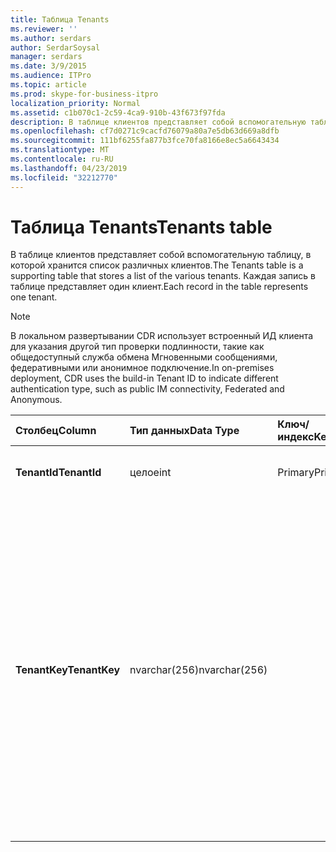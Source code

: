 ```yaml
---
title: Таблица Tenants
ms.reviewer: ''
ms.author: serdars
author: SerdarSoysal
manager: serdars
ms.date: 3/9/2015
ms.audience: ITPro
ms.topic: article
ms.prod: skype-for-business-itpro
localization_priority: Normal
ms.assetid: c1b070c1-2c59-4ca9-910b-43f673f97fda
description: В таблице клиентов представляет собой вспомогательную таблицу, в которой хранится список различных клиентов. Каждая запись в таблице представляет один клиент.
ms.openlocfilehash: cf7d0271c9cacfd76079a80a7e5db63d669a8dfb
ms.sourcegitcommit: 111bf6255fa877b3fce70fa8166e8ec5a6643434
ms.translationtype: MT
ms.contentlocale: ru-RU
ms.lasthandoff: 04/23/2019
ms.locfileid: "32212770"
---
```

# <a name="tenants-table"></a><span data-ttu-id="b58f2-104">Таблица Tenants</span><span class="sxs-lookup"><span data-stu-id="b58f2-104">Tenants table</span></span>
 
<span data-ttu-id="b58f2-105">В таблице клиентов представляет собой вспомогательную таблицу, в которой хранится список различных клиентов.</span><span class="sxs-lookup"><span data-stu-id="b58f2-105">The Tenants table is a supporting table that stores a list of the various tenants.</span></span> <span data-ttu-id="b58f2-106">Каждая запись в таблице представляет один клиент.</span><span class="sxs-lookup"><span data-stu-id="b58f2-106">Each record in the table represents one tenant.</span></span>
  
> [!NOTE]
> <span data-ttu-id="b58f2-107">В локальном развертывании CDR использует встроенный ИД клиента для указания другой тип проверки подлинности, такие как общедоступный служба обмена Мгновенными сообщениями, федеративными или анонимное подключение.</span><span class="sxs-lookup"><span data-stu-id="b58f2-107">In on-premises deployment, CDR uses the build-in Tenant ID to indicate different authentication type, such as public IM connectivity, Federated and Anonymous.</span></span> 
  
|<span data-ttu-id="b58f2-108">**Столбец**</span><span class="sxs-lookup"><span data-stu-id="b58f2-108">**Column**</span></span>|<span data-ttu-id="b58f2-109">**Тип данных**</span><span class="sxs-lookup"><span data-stu-id="b58f2-109">**Data Type**</span></span>|<span data-ttu-id="b58f2-110">**Ключ/индекс**</span><span class="sxs-lookup"><span data-stu-id="b58f2-110">**Key/Index**</span></span>|<span data-ttu-id="b58f2-111">**Сведения**</span><span class="sxs-lookup"><span data-stu-id="b58f2-111">**Details**</span></span>|
|:-----|:-----|:-----|:-----|
|<span data-ttu-id="b58f2-112">**TenantId**</span><span class="sxs-lookup"><span data-stu-id="b58f2-112">**TenantId**</span></span> <br/> |<span data-ttu-id="b58f2-113">целое</span><span class="sxs-lookup"><span data-stu-id="b58f2-113">int</span></span>  <br/> |<span data-ttu-id="b58f2-114">Primary</span><span class="sxs-lookup"><span data-stu-id="b58f2-114">Primary</span></span>  <br/> |<span data-ttu-id="b58f2-115">Уникальный номер, идентифицирующий ИД клиента.</span><span class="sxs-lookup"><span data-stu-id="b58f2-115">Unique number identifying this Tenant ID.</span></span>  <br/> |
|<span data-ttu-id="b58f2-116">**TenantKey**</span><span class="sxs-lookup"><span data-stu-id="b58f2-116">**TenantKey**</span></span> <br/> |<span data-ttu-id="b58f2-117">nvarchar(256)</span><span class="sxs-lookup"><span data-stu-id="b58f2-117">nvarchar(256)</span></span>  <br/> || <span data-ttu-id="b58f2-118">Допускаются следующие значения:</span><span class="sxs-lookup"><span data-stu-id="b58f2-118">Allowed values:</span></span> <br/>  <span data-ttu-id="b58f2-119">00000000-0000-0000-0000-000000000000-предприятия</span><span class="sxs-lookup"><span data-stu-id="b58f2-119">00000000-0000-0000-0000-000000000000 - Enterprise</span></span> <br/>  <span data-ttu-id="b58f2-120">00000000-0000-0000-0000-000000000001-федеративных</span><span class="sxs-lookup"><span data-stu-id="b58f2-120">00000000-0000-0000-0000-000000000001 - Federated</span></span> <br/>  <span data-ttu-id="b58f2-121">Очередей — - анонимный</span><span class="sxs-lookup"><span data-stu-id="b58f2-121">00000000-0000-0000-0000-000000000002 - Anonymous</span></span> <br/>  <span data-ttu-id="b58f2-122">00000000-0000-0000-0000-000000000003 — общедоступных служб обмена Мгновенными сообщениями</span><span class="sxs-lookup"><span data-stu-id="b58f2-122">00000000-0000-0000-0000-000000000003 - Public IM connectivity</span></span> <br/> |
   

